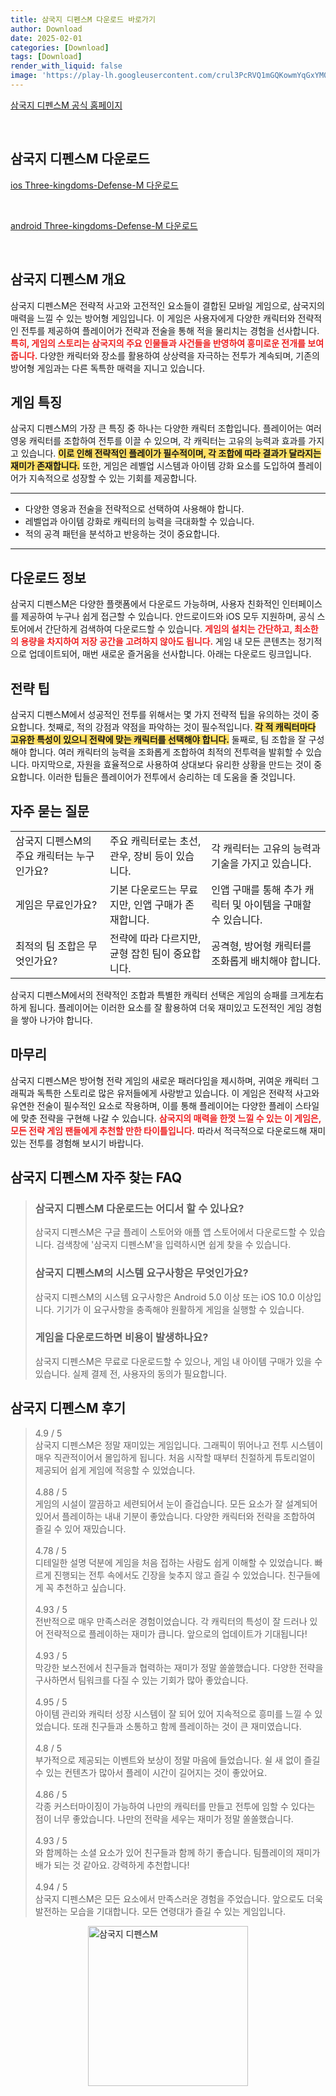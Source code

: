 ```yaml
---
title: 삼국지 디펜스M 다운로드 바로가기
author: Download
date: 2025-02-01
categories: [Download]
tags: [Download]
render_with_liquid: false
image: 'https://play-lh.googleusercontent.com/crul3PcRVQ1mGQKowmYqGxYM0UfIvft_P12G2ZdvxMe5ae1Vid3Z7DB7-1PMylGjlEmx=s256-rw'
---
```

<p><a class='click-button' title='삼국지 디펜스M' href='https://game.naver.com/lounge/Three_kingdoms_Defense_M/home' rel='nofollow'>삼국지 디펜스M 공식 홈페이지</a></p><br>
<h2 id='삼국지 디펜스M_다운로드'>삼국지 디펜스M 다운로드</h2>
<p><a class="click-button ios" title="Three-kingdoms-Defense-M 다운로드" href="https://apps.apple.com/kr/app/%EC%82%BC%EA%B5%AD%EC%A7%80-%EB%94%94%ED%8E%9C%EC%8A%A4m/id1300090151" rel="nofollow">ios Three-kingdoms-Defense-M 다운로드</a></p><br>
<p><a class="click-button android" title="Three-kingdoms-Defense-M 다운로드" href="https://play.google.comhttps://play.google.com/store/apps/details?id=com.epc.tfsgzhw" rel="nofollow">android Three-kingdoms-Defense-M 다운로드</a></p><br>


<h2 id='삼국지_디펜스M_개요'>삼국지 디펜스M 개요</h2>

<p>삼국지 디펜스M은 전략적 사고와 고전적인 요소들이 결합된 모바일 게임으로, 삼국지의 매력을 느낄 수 있는 방어형 게임입니다. 이 게임은 사용자에게 다양한 캐릭터와 전략적인 전투를 제공하여 플레이어가 전략과 전술을 통해 적을 물리치는 경험을 선사합니다. <b><span style="color: #ee2323;">특히, 게임의 스토리는 삼국지의 주요 인물들과 사건들을 반영하여 흥미로운 전개를 보여줍니다.</span></b> 다양한 캐릭터와 장소를 활용하여 상상력을 자극하는 전투가 계속되며, 기존의 방어형 게임과는 다른 독특한 매력을 지니고 있습니다.</p>

<h2 id='게임_특징'>게임 특징</h2>

<p>삼국지 디펜스M의 가장 큰 특징 중 하나는 다양한 캐릭터 조합입니다. 플레이어는 여러 영웅 캐릭터를 조합하여 전투를 이끌 수 있으며, 각 캐릭터는 고유의 능력과 효과를 가지고 있습니다. <b><span style="background-color: #ffe066;">이로 인해 전략적인 플레이가 필수적이며, 각 조합에 따라 결과가 달라지는 재미가 존재합니다.</span></b> 또한, 게임은 레벨업 시스템과 아이템 강화 요소를 도입하여 플레이어가 지속적으로 성장할 수 있는 기회를 제공합니다.</p>

<hr />

<ul>
    <li>다양한 영웅과 전술을 전략적으로 선택하여 사용해야 합니다.</li>
    <li>레벨업과 아이템 강화로 캐릭터의 능력을 극대화할 수 있습니다.</li>
    <li>적의 공격 패턴을 분석하고 반응하는 것이 중요합니다.</li>
</ul>

<hr />

<h2 id='다운로드_정보'>다운로드 정보</h2>

<p>삼국지 디펜스M은 다양한 플랫폼에서 다운로드 가능하며, 사용자 친화적인 인터페이스를 제공하여 누구나 쉽게 접근할 수 있습니다. 안드로이드와 iOS 모두 지원하며, 공식 스토어에서 간단하게 검색하여 다운로드할 수 있습니다. <b><span style="color: #ee2323;">게임의 설치는 간단하고, 최소한의 용량을 차지하여 저장 공간을 고려하지 않아도 됩니다.</span></b> 게임 내 모든 콘텐츠는 정기적으로 업데이트되어, 매번 새로운 즐거움을 선사합니다. 아래는 다운로드 링크입니다.</p>

<h2 id='전략_팁'>전략 팁</h2>

<p>삼국지 디펜스M에서 성공적인 전투를 위해서는 몇 가지 전략적 팁을 유의하는 것이 중요합니다. 첫째로, 적의 강점과 약점을 파악하는 것이 필수적입니다. <b><span style="background-color: #ffe066;">각 적 캐릭터마다 고유한 특성이 있으니 전략에 맞는 캐릭터를 선택해야 합니다.</span></b> 둘째로, 팀 조합을 잘 구성해야 합니다. 여러 캐릭터의 능력을 조화롭게 조합하여 최적의 전투력을 발휘할 수 있습니다. 마지막으로, 자원을 효율적으로 사용하여 상대보다 유리한 상황을 만드는 것이 중요합니다. 이러한 팁들은 플레이어가 전투에서 승리하는 데 도움을 줄 것입니다.</p>

<h2 id='자주_묻는_질문'>자주 묻는 질문</h2>

<table>
    <tr>
        <td>삼국지 디펜스M의 주요 캐릭터는 누구인가요?</td>
        <td>주요 캐릭터로는 초선, 관우, 장비 등이 있습니다.</td>
        <td>각 캐릭터는 고유의 능력과 기술을 가지고 있습니다.</td>
    </tr>
    <tr>
        <td>게임은 무료인가요?</td>
        <td>기본 다운로드는 무료지만, 인앱 구매가 존재합니다.</td>
        <td>인앱 구매를 통해 추가 캐릭터 및 아이템을 구매할 수 있습니다.</td>
    </tr>
    <tr>
        <td>최적의 팀 조합은 무엇인가요?</td>
        <td>전략에 따라 다르지만, 균형 잡힌 팀이 중요합니다.</td>
        <td>공격형, 방어형 캐릭터를 조화롭게 배치해야 합니다.</td>
    </tr>
</table>

<p>삼국지 디펜스M에서의 전략적인 조합과 특별한 캐릭터 선택은 게임의 승패를 크게左右하게 됩니다. 플레이어는 이러한 요소를 잘 활용하여 더욱 재미있고 도전적인 게임 경험을 쌓아 나가야 합니다.</p>

<h2 id='마무리'>마무리</h2>

<p>삼국지 디펜스M은 방어형 전략 게임의 새로운 패러다임을 제시하며, 귀여운 캐릭터 그래픽과 독특한 스토리로 많은 유저들에게 사랑받고 있습니다. 이 게임은 전략적 사고와 유연한 전술이 필수적인 요소로 작용하며, 이를 통해 플레이어는 다양한 플레이 스타일에 맞춘 전략을 구현해 나갈 수 있습니다. <b><span style="color: #ee2323;">삼국지의 매력을 한껏 느낄 수 있는 이 게임은, 모든 전략 게임 팬들에게 추천할 만한 타이틀입니다.</span></b> 따라서 적극적으로 다운로드해 재미있는 전투를 경험해 보시기 바랍니다.</p>


<h2 id='삼국지 디펜스M_자주_찾는_FAQ'>삼국지 디펜스M 자주 찾는 FAQ</h2>
<div itemscope="" itemtype="https://schema.org/FAQPage"> 
<blockquote> 
<div itemscope="" itemprop="mainEntity" itemtype="https://schema.org/Question"> 
<h3 itemprop="name">삼국지 디펜스M 다운로드는 어디서 할 수 있나요?</h3> 
<div itemscope="" itemprop="acceptedAnswer" itemtype="https://schema.org/Answer"> 
<span itemprop="text"> 
<p>삼국지 디펜스M은 구글 플레이 스토어와 애플 앱 스토어에서 다운로드할 수 있습니다. 검색창에 '삼국지 디펜스M'을 입력하시면 쉽게 찾을 수 있습니다.</p> 
</span> 
</div> 
</div> 
<div itemscope="" itemprop="mainEntity" itemtype="https://schema.org/Question"> 
<h3 itemprop="name">삼국지 디펜스M의 시스템 요구사항은 무엇인가요?</h3> 
<div itemscope="" itemprop="acceptedAnswer" itemtype="https://schema.org/Answer"> 
<span itemprop="text"> 
<p>삼국지 디펜스M의 시스템 요구사항은 Android 5.0 이상 또는 iOS 10.0 이상입니다. 기기가 이 요구사항을 충족해야 원활하게 게임을 실행할 수 있습니다.</p> 
</span> 
</div> 
</div> 
<div itemscope="" itemprop="mainEntity" itemtype="https://schema.org/Question"> 
<h3 itemprop="name">게임을 다운로드하면 비용이 발생하나요?</h3> 
<div itemscope="" itemprop="acceptedAnswer" itemtype="https://schema.org/Answer"> 
<span itemprop="text"> 
<p>삼국지 디펜스M은 무료로 다운로드할 수 있으나, 게임 내 아이템 구매가 있을 수 있습니다. 실제 결제 전, 사용자의 동의가 필요합니다.</p> 
</span> 
</div> 
</div> 
</blockquote> 
</div>
<h2 id='삼국지 디펜스M_후기'>삼국지 디펜스M 후기</h2>
<div itemscope itemtype="https://schema.org/Product">
  <blockquote>
  <div itemprop="review" itemscope itemtype="https://schema.org/Review">
      <div itemprop="reviewRating" itemscope itemtype="https://schema.org/Rating"> <span itemprop="ratingValue">4.9</span> / <span itemprop="bestRating">5</span> </div>
      <span itemprop="reviewBody">삼국지 디펜스M은 정말 재미있는 게임입니다. 그래픽이 뛰어나고 전투 시스템이 매우 직관적이어서 몰입하게 됩니다. 처음 시작할 때부터 친절하게 튜토리얼이 제공되어 쉽게 게임에 적응할 수 있었습니다.</span>
  </div>
  <br>
  <div itemprop="review" itemscope itemtype="https://schema.org/Review">
      <div itemprop="reviewRating" itemscope itemtype="https://schema.org/Rating"> <span itemprop="ratingValue">4.88</span> / <span itemprop="bestRating">5</span> </div>
      <span itemprop="reviewBody">게임의 시설이 깔끔하고 세련되어서 눈이 즐겁습니다. 모든 요소가 잘 설계되어 있어서 플레이하는 내내 기분이 좋았습니다. 다양한 캐릭터와 전략을 조합하여 즐길 수 있어 재밌습니다.</span>
  </div>
  <br>
  <div itemprop="review" itemscope itemtype="https://schema.org/Review">
      <div itemprop="reviewRating" itemscope itemtype="https://schema.org/Rating"> <span itemprop="ratingValue">4.78</span> / <span itemprop="bestRating">5</span> </div>
      <span itemprop="reviewBody">디테일한 설명 덕분에 게임을 처음 접하는 사람도 쉽게 이해할 수 있었습니다. 빠르게 진행되는 전투 속에서도 긴장을 늦추지 않고 즐길 수 있었습니다. 친구들에게 꼭 추천하고 싶습니다.</span>
  </div>
  <br>
  <div itemprop="review" itemscope itemtype="https://schema.org/Review">
      <div itemprop="reviewRating" itemscope itemtype="https://schema.org/Rating"> <span itemprop="ratingValue">4.93</span> / <span itemprop="bestRating">5</span> </div>
      <span itemprop="reviewBody">전반적으로 매우 만족스러운 경험이었습니다. 각 캐릭터의 특성이 잘 드러나 있어 전략적으로 플레이하는 재미가 큽니다. 앞으로의 업데이트가 기대됩니다!</span>
  </div>
  <br>
  <div itemprop="review" itemscope itemtype="https://schema.org/Review">
      <div itemprop="reviewRating" itemscope itemtype="https://schema.org/Rating"> <span itemprop="ratingValue">4.93</span> / <span itemprop="bestRating">5</span> </div>
      <span itemprop="reviewBody">막강한 보스전에서 친구들과 협력하는 재미가 정말 쏠쏠했습니다. 다양한 전략을 구사하면서 팀워크를 다질 수 있는 기회가 많아 좋았습니다.</span>
  </div>
  <br>
  <div itemprop="review" itemscope itemtype="https://schema.org/Review">
      <div itemprop="reviewRating" itemscope itemtype="https://schema.org/Rating"> <span itemprop="ratingValue">4.95</span> / <span itemprop="bestRating">5</span> </div>
      <span itemprop="reviewBody">아이템 관리와 캐릭터 성장 시스템이 잘 되어 있어 지속적으로 흥미를 느낄 수 있었습니다. 또래 친구들과 소통하고 함께 플레이하는 것이 큰 재미였습니다.</span>
  </div>
  <br>
  <div itemprop="review" itemscope itemtype="https://schema.org/Review">
      <div itemprop="reviewRating" itemscope itemtype="https://schema.org/Rating"> <span itemprop="ratingValue">4.8</span> / <span itemprop="bestRating">5</span> </div>
      <span itemprop="reviewBody">부가적으로 제공되는 이벤트와 보상이 정말 마음에 들었습니다. 쉴 새 없이 즐길 수 있는 컨텐츠가 많아서 플레이 시간이 길어지는 것이 좋았어요.</span>
  </div>
  <br>
  <div itemprop="review" itemscope itemtype="https://schema.org/Review">
      <div itemprop="reviewRating" itemscope itemtype="https://schema.org/Rating"> <span itemprop="ratingValue">4.86</span> / <span itemprop="bestRating">5</span> </div>
      <span itemprop="reviewBody">각종 커스터마이징이 가능하여 나만의 캐릭터를 만들고 전투에 임할 수 있다는 점이 너무 좋았습니다. 나만의 전략을 세우는 재미가 정말 쏠쏠했습니다.</span>
  </div>
  <br>
  <div itemprop="review" itemscope itemtype="https://schema.org/Review">
      <div itemprop="reviewRating" itemscope itemtype="https://schema.org/Rating"> <span itemprop="ratingValue">4.93</span> / <span itemprop="bestRating">5</span> </div>
      <span itemprop="reviewBody">와 함께하는 소셜 요소가 있어 친구들과 함께 하기 좋습니다. 팀플레이의 재미가 배가 되는 것 같아요. 강력하게 추천합니다!</span>
  </div>
  <br>
  <div itemprop="review" itemscope itemtype="https://schema.org/Review">
      <div itemprop="reviewRating" itemscope itemtype="https://schema.org/Rating"> <span itemprop="ratingValue">4.94</span> / <span itemprop="bestRating">5</span> </div>
      <span itemprop="reviewBody">삼국지 디펜스M은 모든 요소에서 만족스러운 경험을 주었습니다. 앞으로도 더욱 발전하는 모습을 기대합니다. 모든 연령대가 즐길 수 있는 게임입니다.</span>
  </div>
  </blockquote>
</div>
<figure class="image" style="display: flex; justify-content: center; align-items: center; margin: 0;"><img src="https://play-lh.googleusercontent.com/crul3PcRVQ1mGQKowmYqGxYM0UfIvft_P12G2ZdvxMe5ae1Vid3Z7DB7-1PMylGjlEmx=s256-rw" alt="삼국지 디펜스M" width="256" height="256" style="max-width: 100%; height: auto;"></figure>
